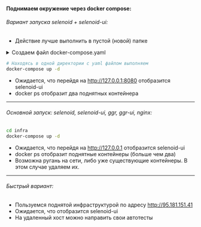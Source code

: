 #### Поднимаем окружение через docker compose:

###### Вариант запуска selenoid + selenoid-ui:
- Действие лучше выполнить в пустой (новой) папке
<details>
  <summary>Создаем файл docker-compose.yaml</summary>

```yaml
version: '3'
networks:
  selenoid:
    external:
      name: selenoid

services:
  selenoid:
    image: "aerokube/selenoid:1.11.2"
    container_name: selenoid
    networks:
      selenoid: null
    ports:
      - "4444:4444"
    volumes:
      - "$PWD/selenoid/config:/etc/selenoid/" # assumed current dir contains browsers.json
      - "/var/run/docker.sock:/var/run/docker.sock"
      - "$PWD/selenoid/video:/opt/selenoid/video"
      - "$PWD/selenoid/logs:/opt/selenoid/logs"
    environment:
      - OVERRIDE_VIDEO_OUTPUT_DIR=$PWD/selenoid/video
    command: ["-conf", "/etc/selenoid/browsers.json", "-video-output-dir", "/opt/selenoid/video", "-log-output-dir", "/opt/selenoid/logs", "-container-network", "selenoid"]

  selenoid-ui:
    image: "aerokube/selenoid-ui:1.10.11"
    container_name: selenoid-ui
    networks:
      - selenoid
    links:
      - selenoid
    ports:
      - "8080:8080"
    command: ["--selenoid-uri", "http://selenoid:4444"]
```
</details>

```bash
# Находясь в одной директории с yaml файлом выполняем
docker-compose up -d 
```
- Ожидается, что перейдя на http://127.0.0.1:8080 отобразится selenoid-ui
- docker ps отобразит два поднятных контейнера

---

###### Основной запуск: selenoid, selenoid-ui, ggr, ggr-ui, nginx:
```bash
cd infra
docker-compose up -d 
```
- Ожидается, что перейдя на http://127.0.0.1 отобразится selenoid-ui
- docker ps отобразит поднятные контейнеры (больше чем два)
- Возможна ругань на сети, либо уже существующие контейнеры. В этом случае удаляем их.

---
###### Быстрый вариант:
- Пользуемся поднятой инфраструктурой по адресу http://95.181.151.41
- Ожидается, что отобразится selenoid-ui
- На удаленный хост можно направить свои автотесты